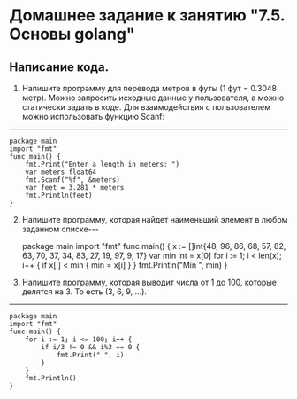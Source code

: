 
Домашнее задание к занятию "7.5. Основы golang"
===
 Написание кода.
---
1. Напишите программу для перевода метров в футы (1 фут = 0.3048 метр). Можно запросить исходные данные у пользователя, а можно статически задать в коде. Для взаимодействия с пользователем можно использовать функцию Scanf:
---

	package main
	import "fmt"
	func main() {
		fmt.Print("Enter a length in meters: ")
		var meters float64
		fmt.Scanf("%f", &meters)
		var feet = 3.281 * meters
		fmt.Println(feet)
	}

2. Напишите программу, которая найдет наименьший элемент в любом заданном списке---

	package main
	import "fmt"
	func main() {
		x := []int{48, 96, 86, 68, 57, 82, 63, 70, 37, 34, 83, 27, 19, 97, 9, 17}
		var min int = x[0]
		for i := 1; i < len(x); i++ {
			if x[i] < min {
				min = x[i]
			}
		}
		fmt.Println("Min ", min)
	}

3. Напишите программу, которая выводит числа от 1 до 100, которые делятся на 3. То есть (3, 6, 9, …).
---

	package main
	import "fmt"
	func main() {
		for i := 1; i <= 100; i++ {
			if i/3 != 0 && i%3 == 0 {
				fmt.Print(" ", i)
			}
		}
		fmt.Println()
	}
